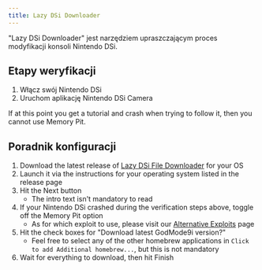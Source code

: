 ```yaml
---
title: Lazy DSi Downloader
---
```


"Lazy DSi Downloader" jest narzędziem upraszczającym proces modyfikacji konsoli Nintendo DSi.

## Etapy weryfikacji

1. Włącz swój Nintendo DSi
1. Uruchom aplikację Nintendo DSi Camera

If at this point you get a tutorial and crash when trying to follow it, then you cannot use Memory Pit.

## Poradnik konfiguracji

1. Download the latest release of [Lazy DSi File Downloader](https://github.com/yourkalamity/lazy-dsi-file-downloader/releases) for your OS
1. Launch it via the instructions for your operating system listed in the release page
1. Hit the Next button
   - The intro text isn't mandatory to read
1. If your Nintendo DSi crashed during the verification steps above, toggle off the Memory Pit option
   - As for which exploit to use, please visit our [Alternative Exploits](alternate-exploits.html) page
1. Hit the check boxes for "Download latest GodMode9i version?"
   - Feel free to select any of the other homebrew applications in `Click to add Additional homebrew...`, but this is not mandatory
1. Wait for everything to download, then hit Finish
